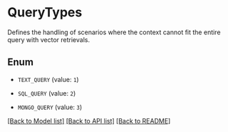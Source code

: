 # QueryTypes

Defines the handling of scenarios where the context cannot fit the entire query with vector retrievals.

## Enum

* `TEXT_QUERY` (value: `1`)

* `SQL_QUERY` (value: `2`)

* `MONGO_QUERY` (value: `3`)

[[Back to Model list]](../README.md#documentation-for-models) [[Back to API list]](../README.md#documentation-for-api-endpoints) [[Back to README]](../README.md)


